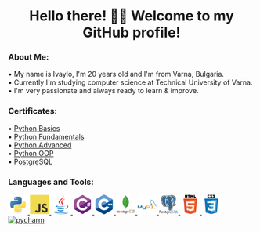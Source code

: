 <h1 align="center">Hello there! 👋🏻 Welcome to my GitHub profile!</h1>
<h3 align="left">About Me:</h3>
<p align="left">
    • My name is Ivaylo, I'm 20 years old and I'm from Varna, Bulgaria. <br>
    • Currently I'm studying computer science at Technical University of Varna. <br>
    • I'm very passionate and always ready to learn & improve. <br>
</p>
<h3 align="left">Certificates:</h3>
<p align="left">
    • <a href="https://softuni.bg/certificates/certificates/converttoimage/147360?code=ae0c3d5e">Python Basics</a> <br>
    • <a href="https://softuni.bg/certificates/certificates/converttoimage/166757?code=a64a8746">Python Fundamentals</a> <br>
    • <a href="https://softuni.bg/certificates/certificates/converttoimage/173743?code=c522f868">Python Advanced</a> <br>
    • <a href="https://softuni.bg/certificates/certificates/converttoimage/180799?code=f0b98d92">Python OOP</a> <br>
    • <a href="https://www.w3schools.com">PostgreSQL</a> <br>
</p>
<p align="left">
</p>

<h3 align="left">Languages and Tools:</h3>
<p align="left">
     <a href="https://www.python.org" target="_blank" rel="noreferrer"> <img src="https://raw.githubusercontent.com/devicons/devicon/master/icons/python/python-original.svg" alt="python" width="40" height="40"/> </a>
     <a href="https://developer.mozilla.org/en-US/docs/Web/JavaScript" target="_blank" rel="noreferrer"> <img src="https://raw.githubusercontent.com/devicons/devicon/master/icons/javascript/javascript-original.svg" alt="javascript" width="40" height="40"/> </a>
     <a href="https://www.java.com" target="_blank" rel="noreferrer"> <img src="https://raw.githubusercontent.com/devicons/devicon/master/icons/java/java-original.svg" alt="java" width="40" height="40"/> </a>
     <a href="https://www.w3schools.com/cs/" target="_blank" rel="noreferrer"> <img src="https://raw.githubusercontent.com/devicons/devicon/master/icons/csharp/csharp-original.svg" alt="csharp" width="40" height="40"/> </a>
     <a href="https://www.w3schools.com/cpp/" target="_blank" rel="noreferrer"> <img src="https://raw.githubusercontent.com/devicons/devicon/master/icons/cplusplus/cplusplus-original.svg" alt="cplusplus" width="40" height="40"/> </a>
     <a href="https://www.mongodb.com/" target="_blank" rel="noreferrer"> <img src="https://raw.githubusercontent.com/devicons/devicon/master/icons/mongodb/mongodb-original-wordmark.svg" alt="mongodb" width="40" height="40"/> </a>
     <a href="https://www.mysql.com/" target="_blank" rel="noreferrer"> <img src="https://raw.githubusercontent.com/devicons/devicon/master/icons/mysql/mysql-original-wordmark.svg" alt="mysql" width="40" height="40"/> </a>
     <a href="https://www.postgresql.org" target="_blank" rel="noreferrer"> <img src="https://raw.githubusercontent.com/devicons/devicon/master/icons/postgresql/postgresql-original-wordmark.svg" alt="postgresql" width="40" height="40"/> </a>
     <a href="https://www.w3.org/html/" target="_blank" rel="noreferrer"> <img src="https://raw.githubusercontent.com/devicons/devicon/master/icons/html5/html5-original-wordmark.svg" alt="html5" width="40" height="40"/> </a>
     <a href="https://www.w3schools.com/css/" target="_blank" rel="noreferrer"> <img src="https://raw.githubusercontent.com/devicons/devicon/master/icons/css3/css3-original-wordmark.svg" alt="css3" width="40" height="40"/> </a>
     <a href="https://visualstudio.microsoft.com" target="_blank" rel="noreferrer"> <img src="https://www.google.com/url?        sa=i&url=https%3A%2F%2Fen.wikipedia.org%2Fwiki%2FFile%3AVisual_Studio_Icon_2022.svg&psig=AOvVaw3EHQZXYIgkiO92TNDshBVS&ust=1697385836273000&source=images&cd=vfe&opi=89978449&ved=0CBEQjRxqFwoTCIClgZD19YEDFQAAAAAdAAAAABAl" alt="pycharm" width="40" height="40"/> </a>

